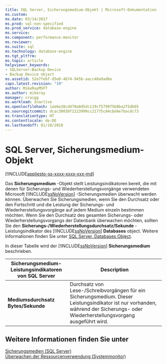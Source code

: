 ```yaml
---
title: SQL Server, Sicherungsmedium-Objekt | Microsoft-Dokumentation
ms.custom: 
ms.date: 03/14/2017
ms.prod: sql-non-specified
ms.prod_service: database-engine
ms.service: 
ms.component: performance-monitor
ms.reviewer: 
ms.suite: sql
ms.technology: database-engine
ms.tgt_pltfrm: 
ms.topic: article
helpviewer_keywords:
- SQLServer:Backup Device
- Backup Device object
ms.assetid: 52e7febf-d5e0-4674-945b-aacc40a9ad6e
caps.latest.revision: "19"
author: MikeRayMSFT
ms.author: mikeray
manager: craigg
ms.workload: Inactive
ms.openlocfilehash: 1ae6e38cd470a0d5dc119cf579975b8ba2f5db05
ms.sourcegitcommit: dcac30038f2223990cc21775c84cbd4e7bacdc73
ms.translationtype: HT
ms.contentlocale: de-DE
ms.lasthandoff: 01/18/2018
---
```

# <a name="sql-server-backup-device-object"></a>SQL Server, Sicherungsmedium-Objekt
[!INCLUDE[appliesto-ss-xxxx-xxxx-xxx-md](../../includes/appliesto-ss-xxxx-xxxx-xxx-md.md)]

  Das **Sicherungsmedium** -Objekt stellt Leistungsindikatoren bereit, die mit denen für Sicherungs- und Wiederherstellungsvorgänge verwendeten Microsoft [!INCLUDE[ssNoVersion](../../includes/ssnoversion-md.md)] -Sicherungsmedien überwacht werden können. Überwachen Sie Sicherungsmedien, wenn Sie den Durchsatz oder den Fortschritt und die Leistung der Sicherungs- und Wiederherstellungsvorgänge auf jedem Medium einzeln bestimmen möchten. Wenn Sie den Durchsatz des gesamten Sicherungs- oder Wiederherstellungsvorgangs der Datenbank überwachen möchten, sollten Sie den **Sicherungs-/Wiederherstellungsdurchsatz/Sekunde** -Leistungsindikator des [!INCLUDE[ssNoVersion](../../includes/ssnoversion-md.md)] **Databases** object. Weitere Informationen finden Sie unter [SQL Server, Databases Object](../../relational-databases/performance-monitor/sql-server-databases-object.md).  
  
 In dieser Tabelle wird der [!INCLUDE[ssNoVersion](../../includes/ssnoversion-md.md)] **Sicherungsmedium** beschrieben.  
  
|Sicherungsmedium-Leistungsindikatoren von SQL Server|Description|  
|---------------------------------------|-----------------|  
|**Mediumsdurchsatz Bytes/Sekunde**|Durchsatz von Lese-/Schreibvorgängen für ein Sicherungsmedium. Dieser Leistungsindikator ist nur vorhanden, während der Sicherungs- oder Wiederherstellungsvorgang ausgeführt wird.|  
  
## <a name="see-also"></a>Weitere Informationen finden Sie unter  
 [Sicherungsmedien &#40;SQL Server&#41;](../../relational-databases/backup-restore/backup-devices-sql-server.md)   
 [Überwachen der Ressourcenverwendung &#40;Systemmonitor&#41;](../../relational-databases/performance-monitor/monitor-resource-usage-system-monitor.md)  
  
  

